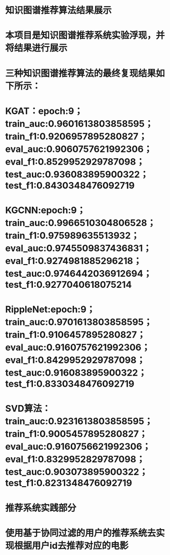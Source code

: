 # 知识图谱推荐算法结果展示
# 本项目是知识图谱推荐系统实验浮现，并将结果进行展示
# 三种知识图谱推荐算法的最终复现结果如下所示：
# KGAT：epoch:9；train_auc:0.9601613803858595；train_f1:0.9206957895280827；eval_auc:0.9060757621992306；eval_f1:0.8529952929787098；test_auc:0.936083895900322；test_f1:0.8430348476092719
# KGCNN:epoch:9；train_auc:0.9966510304806528；train_f1:0.975989635513932；eval_auc:0.9745509837436831；eval_f1:0.9274981885296218；test_auc:0.9746442036912694；test_f1:0.9277040618075214
# RippleNet:epoch:9；train_auc:0.9701613803858595；train_f1:0.9106457895280827；eval_auc:0.9160757621992306；eval_f1:0.8429952929787098；test_auc:0.916083895900322；test_f1:0.8330348476092719
# SVD算法：train_auc:0.9231613803858595；train_f1:0.9005457895280827；eval_auc:0.9160756621992306；eval_f1:0.8329952829787098；test_auc:0.903073895900322；test_f1:0.8231348476092719
# 推荐系统实践部分
# 使用基于协同过滤的用户的推荐系统去实现根据用户id去推荐对应的电影